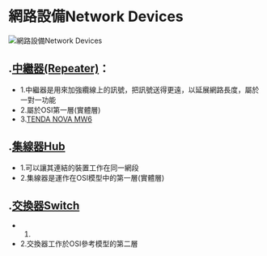 # 網路設備Network Devices

![網路設備Network Devices](網路設備.png)

##  .[中繼器(Repeater)](https://zh.wikipedia.org/wiki/%E4%B8%AD%E7%BB%A7%E5%99%A8)：
- 1.中繼器是用來加強纜線上的訊號，把訊號送得更遠，以延展網路長度，屬於一對一功能 
- 2.屬於OSI第一層(實體層)
- 3.[TENDA NOVA MW6](https://www.idotcom.com.tw/products/mw6)

##  .[集線器Hub](https://zh.wikipedia.org/wiki/%E9%9B%86%E7%B7%9A%E5%99%A8)
- 1.可以讓其連結的裝置工作在同一網段
- 2.集線器是運作在OSI模型中的第一層(實體層)

##  .[交換器Switch](https://zh.wikipedia.org/wiki/%E7%B6%B2%E8%B7%AF%E4%BA%A4%E6%8F%9B%E5%99%A8)
- 1.
- 2.交換器工作於OSI參考模型的第二層
![]()
